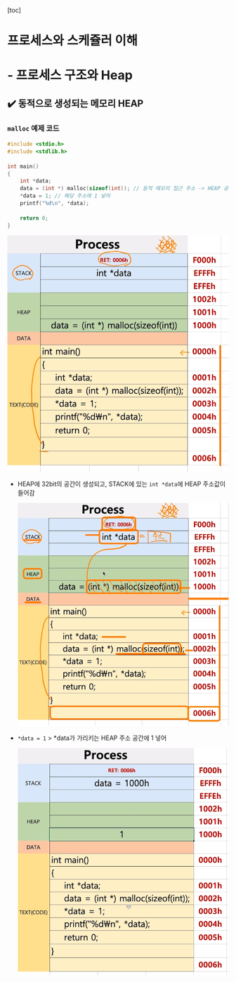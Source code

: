 [toc]

# 프로세스와 스케쥴러 이해 

# - 프로세스 구조와 Heap

## :heavy_check_mark: 동적으로 생성되는 메모리 HEAP

### `malloc` 예제 코드

```c
#include <stdio.h>
#include <stdlib.h>

int main()
{
    int *data; 
    data = (int *) malloc(sizeof(int)); // 동적 메모리 접근 주소 -> HEAP 공간에 생성되는
    *data = 1; // 해당 주소에 1 넣어  
    printf("%d\n", *data);
    
    return 0;
}
```

![image-20210220134148955](assets/image-20210220134148955.png)

- HEAP에 32bit의 공간이 생성되고, STACK에 있는 `int *data`에 HEAP 주소값이 들어감

  ![image-20210220134432820](assets/image-20210220134432820.png)

- `*data = 1` > *data가 가리키는 HEAP 주소 공간에 1 넣어

  ![image-20210220134552743](assets/image-20210220134552743.png)

  





